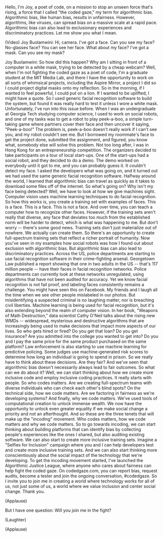 
Hello, I&#39;m Joy, a poet of code,
on a mission to stop
an unseen force that&#39;s rising,
a force that I called &quot;the coded gaze,&quot;
my term for algorithmic bias.
Algorithmic bias, like human bias,
results in unfairness.
However, algorithms, like viruses,
can spread bias on a massive scale
at a rapid pace.
Algorithmic bias can also lead
to exclusionary experiences
and discriminatory practices.
Let me show you what I mean.

(Video) Joy Buolamwini: Hi, camera.
I&#39;ve got a face.
Can you see my face?
No-glasses face?
You can see her face.
What about my face?
I&#39;ve got a mask. Can you see my mask?

Joy Buolamwini: So how did this happen?
Why am I sitting in front of a computer
in a white mask,
trying to be detected by a cheap webcam?
Well, when I&#39;m not fighting the coded gaze
as a poet of code,
I&#39;m a graduate student
at the MIT Media Lab,
and there I have the opportunity to work
on all sorts of whimsical projects,
including the Aspire Mirror,
a project I did so I could project
digital masks onto my reflection.
So in the morning, if I wanted
to feel powerful,
I could put on a lion.
If I wanted to be uplifted,
I might have a quote.
So I used generic
facial recognition software
to build the system,
but found it was really hard to test it
unless I wore a white mask.
Unfortunately, I&#39;ve run
into this issue before.
When I was an undergraduate
at Georgia Tech studying computer science,
I used to work on social robots,
and one of my tasks was to get a robot
to play peek-a-boo,
a simple turn-taking game
where partners cover their face
and then uncover it saying, &quot;Peek-a-boo!&quot;
The problem is, peek-a-boo
doesn&#39;t really work if I can&#39;t see you,
and my robot couldn&#39;t see me.
But I borrowed my roommate&#39;s face
to get the project done,
submitted the assignment,
and figured, you know what,
somebody else will solve this problem.
Not too long after,
I was in Hong Kong
for an entrepreneurship competition.
The organizers decided
to take participants
on a tour of local start-ups.
One of the start-ups had a social robot,
and they decided to do a demo.
The demo worked on everybody
until it got to me,
and you can probably guess it.
It couldn&#39;t detect my face.
I asked the developers what was going on,
and it turned out we had used the same
generic facial recognition software.
Halfway around the world,
I learned that algorithmic bias
can travel as quickly
as it takes to download
some files off of the internet.
So what&#39;s going on?
Why isn&#39;t my face being detected?
Well, we have to look
at how we give machines sight.
Computer vision uses
machine learning techniques
to do facial recognition.
So how this works is, you create
a training set with examples of faces.
This is a face. This is a face.
This is not a face.
And over time, you can teach a computer
how to recognize other faces.
However, if the training sets
aren&#39;t really that diverse,
any face that deviates too much
from the established norm
will be harder to detect,
which is what was happening to me.
But don&#39;t worry -- there&#39;s some good news.
Training sets don&#39;t just
materialize out of nowhere.
We actually can create them.
So there&#39;s an opportunity to create
full-spectrum training sets
that reflect a richer
portrait of humanity.
Now you&#39;ve seen in my examples
how social robots
was how I found out about exclusion
with algorithmic bias.
But algorithmic bias can also lead
to discriminatory practices.
Across the US,
police departments are starting to use
facial recognition software
in their crime-fighting arsenal.
Georgetown Law published a report
showing that one in two adults
in the US -- that&#39;s 117 million people --
have their faces
in facial recognition networks.
Police departments can currently look
at these networks unregulated,
using algorithms that have not
been audited for accuracy.
Yet we know facial recognition
is not fail proof,
and labeling faces consistently
remains a challenge.
You might have seen this on Facebook.
My friends and I laugh all the time
when we see other people
mislabeled in our photos.
But misidentifying a suspected criminal
is no laughing matter,
nor is breaching civil liberties.
Machine learning is being used
for facial recognition,
but it&#39;s also extending beyond the realm
of computer vision.
In her book, &quot;Weapons
of Math Destruction,&quot;
data scientist Cathy O&#39;Neil
talks about the rising new WMDs --
widespread, mysterious
and destructive algorithms
that are increasingly being used
to make decisions
that impact more aspects of our lives.
So who gets hired or fired?
Do you get that loan?
Do you get insurance?
Are you admitted into the college
you wanted to get into?
Do you and I pay the same price
for the same product
purchased on the same platform?
Law enforcement is also starting
to use machine learning
for predictive policing.
Some judges use machine-generated
risk scores to determine
how long an individual
is going to spend in prison.
So we really have to think
about these decisions.
Are they fair?
And we&#39;ve seen that algorithmic bias
doesn&#39;t necessarily always
lead to fair outcomes.
So what can we do about it?
Well, we can start thinking about
how we create more inclusive code
and employ inclusive coding practices.
It really starts with people.
So who codes matters.
Are we creating full-spectrum teams
with diverse individuals
who can check each other&#39;s blind spots?
On the technical side,
how we code matters.
Are we factoring in fairness
as we&#39;re developing systems?
And finally, why we code matters.
We&#39;ve used tools of computational creation
to unlock immense wealth.
We now have the opportunity
to unlock even greater equality
if we make social change a priority
and not an afterthought.
And so these are the three tenets
that will make up the &quot;incoding&quot; movement.
Who codes matters,
how we code matters
and why we code matters.
So to go towards incoding,
we can start thinking about
building platforms that can identify bias
by collecting people&#39;s experiences
like the ones I shared,
but also auditing existing software.
We can also start to create
more inclusive training sets.
Imagine a &quot;Selfies for Inclusion&quot; campaign
where you and I can help
developers test and create
more inclusive training sets.
And we can also start thinking
more conscientiously
about the social impact
of the technology that we&#39;re developing.
To get the incoding movement started,
I&#39;ve launched the Algorithmic
Justice League,
where anyone who cares about fairness
can help fight the coded gaze.
On codedgaze.com, you can report bias,
request audits, become a tester
and join the ongoing conversation,
#codedgaze.
So I invite you to join me
in creating a world where technology
works for all of us,
not just some of us,
a world where we value inclusion
and center social change.
Thank you.

(Applause)


But I have one question:
Will you join me in the fight?

(Laughter)


(Applause)

